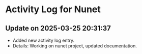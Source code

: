 # Activity Log for Nunet

## Update on 2025-03-25 20:31:37
- Added new activity log entry.
- Details: Working on nunet project, updated documentation.

